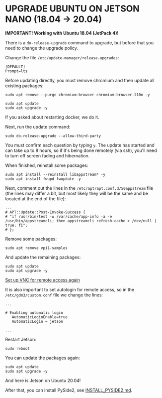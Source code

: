 # UPGRADE UBUNTU ON JETSON NANO (18.04 -> 20.04)

**IMPORTANT! Working with Ubuntu 18.04 (JetPack 4)!**

There is a `do-release-upgrade` command to upgrade, but before that you need to change the upgrade policy.

Change the file `/etc/update-manager/release-upgrades`:

```shell
[DEFAULT]
Prompt=lts
```

Before updating directly, you must remove chromium and then update all existing packages:

```shell
sudo apt remove --purge chromium-browser chromium-browser-l10n -y

sudo apt update
sudo apt upgrade -y
```

If you asked about restarting docker, we do it.

Next, run the update command:

```shell
sudo do-release-upgrade --allow-third-party
```

You must confirm each question by typing `y`. The update has started and can take up to 8 hours, so if it's being done remotely (via ssh), you'll need to turn off screen fading and hibernation.

When finished, reinstall some packages:

```shell
sudo apt install --reinstall libappstream* -y
sudo apt install fwupd fwupdate -y
```

Next, comment out the lines in the `/etc/apt/apt.conf.d/50appstream` file (the lines may differ a bit, but most likely they will be the same and be located at the end of the file):

```shell
...
# APT::Update::Post-Invoke-Success {
# "if /usr/bin/test -w /var/cache/app-info -a -e /usr/bin/appstreamcli; then appstreamcli refresh-cache > /dev/null | true; fi";
# };
```

Remove some packages:

```shell
sudo apt remove vpi1-samples
```

And update the remaining packages:

```shell
sudo apt update
sudo apt upgrade -y
```

[Set up VNC for remote access again](https://developer.nvidia.com/embedded/learn/tutorials/vnc-setup)

It is also important to set autologin for remote access, so in the `/etc/gdm3/custom.conf` file we change the lines:

```shell
...

# Enabling automatic login
   AutomaticLoginEnable=true
   AutomaticLogin = jetson

...
```

Restart Jetson:

```shell
sudo reboot
```

You can update the packages again:

```shell
sudo apt update
sudo apt upgrade -y
```

And here is Jetson on Ubuntu 20.04!

After that, you can install PySide2, see [INSTALL_PYSIDE2.md](INSTALL_PYSIDE2.md).
